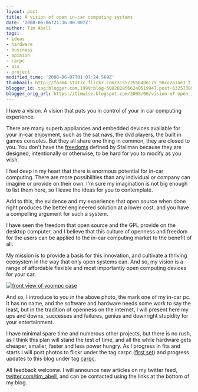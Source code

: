 ```yaml
---
layout: post
title: A vision of open in-car computing systems
date: '2008-06-06T21:36:00.007Z'
author: Tim Abell
tags:
- ideas
- hardware
- business
- opinion
- carpc
- oss
- project
modified_time: '2008-06-07T01:07:24.569Z'
thumbnail: http://farm4.static.flickr.com/3155/2556406175_90cc267ae1_t.jpg
blogger_id: tag:blogger.com,1999:blog-5082828566240519947.post-6325738989654501442
blogger_orig_url: https://timwise.blogspot.com/2008/06/vision-of-open-in-car-computing-systems.html
---
```


I have a vision. A vision that puts you in control of your in car computing experience.  

There are many superb appliances and embedded devices available for your in-car enjoyment, such as the sat navs, the dvd players, the built in games consoles. But they all share one thing in common, they are closed to you. You don't have the [freedoms](http://www.fsf.org/about/what-is-free-software) defined by Stallman because they are designed, intentionally or otherwise, to be hard for you to modify as you wish.  

I feel deep in my heart that there is enormous potential for in-car computing. There are more possibilities than any individual or company can imagine or provide on their own. I'm sure my imagination is not big enough to list them here, so I leave the ideas for you to contemplate.  

Add to this, the evidence and my experience that open source when done right produces the better engineered solution at a lower cost, and you have a compelling argument for such a system.  

I have seen the freedom that open source and the GPL provide on the desktop computer, and I believe that this culture of openness and freedom for the users can be applied to the in-car computing market to the benefit of all.  

My mission is to provide a basis for this innovation, and cultivate a thriving ecosystem in the way that only open systems can. And so, my vision is a range of affordable flexible and most importantly open computing devices for your car.  

[![front view of voompc case](http://farm4.static.flickr.com/3155/2556406175_90cc267ae1.jpg)](http://www.flickr.com/photos/tim_abell/2556406175/)

And so, I introduce to you in the above photo, the mark one of my in-car pc. It has no name, and the software and hardware needs some work to say the least, but in the tradition of openness on the internet, I will present here my ups and downs, successes and failures, genius and downright stupidity for your entertainment.  

I have minimal spare time and numerous other projects, but there is no rush, as I think this plan will stand the test of time, and all the while hardware gets cheaper, smaller, faster and less power hungry. As I progress in fits and starts I will post photos to flickr under the tag carpc ([first set](http://www.flickr.com/photos/tim_abell/sets/72157605474187579/)) and progress updates to this blog under tag [carpc](http://timwise.blogspot.com/search/label/carpc).  

All feedback welcome. I will announce new articles on my twitter feed, [twitter.com/tim_abell](http://twitter.com/tim_abell), and can be contacted using the links at the bottom of my blog.
